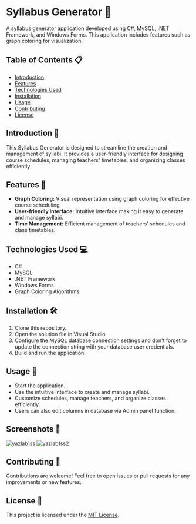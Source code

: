 # Syllabus Generator 📘

A syllabus generator application developed using C#, MySQL, .NET Framework, and Windows Forms. This application includes features such as graph coloring for visualization.

## Table of Contents 📋

- [Introduction](#introduction)
- [Features](#features)
- [Technologies Used](#technologies-used)
- [Installation](#installation)
- [Usage](#usage)
- [Contributing](#contributing)
- [License](#license)

## Introduction 📝

This Syllabus Generator is designed to streamline the creation and management of syllabi. It provides a user-friendly interface for designing course schedules, managing teachers' timetables, and organizing classes efficiently.

## Features 🌟

- **Graph Coloring:** Visual representation using graph coloring for effective course scheduling.
- **User-friendly Interface:** Intuitive interface making it easy to generate and manage syllabi.
- **Time Management:** Efficient management of teachers' schedules and class timetables.

## Technologies Used 💻

- C#
- MySQL
- .NET Framework
- Windows Forms
- Graph Coloring Algorithms

## Installation 🛠️

1. Clone this repository.
2. Open the solution file in Visual Studio.
3. Configure the MySQL database connection settings and don't forget to update the connection string with your database user credentials.
4. Build and run the application.

## Usage 🚀

- Start the application.
- Use the intuitive interface to create and manage syllabi.
- Customize schedules, manage teachers, and organize classes efficiently.
- Users can also edit columns in database via Admin panel function.

## Screenshots 📸
![yazlab1ss](https://github.com/kubicix/Syllabus-Generator-with-C--and-MYSQL/assets/96316375/85bf61bf-ca25-4a7e-aa34-dce5f84455f0)
![yazlab1ss2](https://github.com/kubicix/Syllabus-Generator-with-C--and-MYSQL/assets/96316375/c14b2a5b-5f85-43b0-86d2-ed5f7e070e8b)


## Contributing 🤝

Contributions are welcome! Feel free to open issues or pull requests for any improvements or new features.

## License 📄

This project is licensed under the [MIT License](LICENSE).
